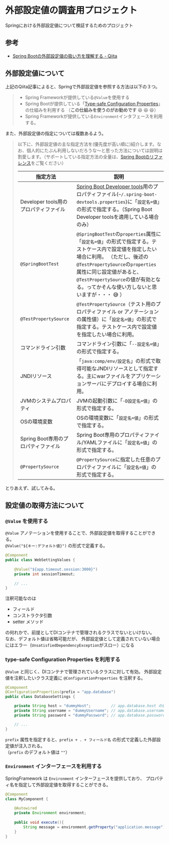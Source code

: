 # 外部設定値の調査用プロジェクト

Springにおける外部設定値について検証するためのプロジェクト

## 参考

* [Spring Bootの外部設定値の扱い方を理解する - Qiita](https://qiita.com/kazuki43zoo/items/0ce92fce6d6f3b7bf8eb)


## 外部設定値について

上記のQiita記事によると、Springで外部設定値を参照する方法は以下の３つ。


> * Spring Frameworkが提供している`@Value`を使用する
> * Spring Bootが提供している「[Type-safe Configuration Properties](http://docs.spring.io/spring-boot/docs/1.4.1.BUILD-SNAPSHOT/reference/htmlsingle/#boot-features-external-config-typesafe-configuration-properties)」の仕組みを利用する （**この仕組みを使うのがお勧めです** :laughing: :laughing: :laughing:）
> * Spring Frameworkが提供している`Environment`インタフェースを利用する。

また、外部設定値の指定については複数あるよう。

> 以下に、外部設定値の主な指定方法を(優先度が高い順に)紹介します。なお、個人的にたぶん利用しないだろうな〜と思った方法については説明は割愛します。（サポートしている指定方法の全量は、[Spring Bootのリファレンス](http://docs.spring.io/spring-boot/docs/1.4.1.BUILD-SNAPSHOT/reference/htmlsingle/#boot-features-external-config)をご覧ください）
> 
> | 指定方法 | 説明 |
> | --- | --- |
> | Developer tools用のプロパティファイル | [Spring Boot Developer tools](http://docs.spring.io/spring-boot/docs/1.4.1.BUILD-SNAPSHOT/reference/htmlsingle/#using-boot-devtools)用のプロパティファイル(`~/.spring-boot-devtools.properties`)に「`設定名=値`」の形式で指定する。（Spring Boot Developer toolsを適用している場合のみ） |
> | `@SpringBootTest` | `@SpringBootTest`の`properties`属性に「`設定名=値`」の形式で指定する。テストケース内で設定値を指定したい場合に利用。 （ただし、後述の`@TestPropertySource`の`properties`属性に同じ設定値があると、`@TestPropertySource`の値が有効となる。ってかそんな使い方しないと思いますが・・・ :sweat_smile: ） |
> | `@TestPropertySource` | `@TestPropertySource`（テスト用のプロパティファイル or アノテーションの属性値）に「`設定名=値`」の形式で指定する。テストケース内で設定値を指定したい場合に利用。 |
> | コマンドライン引数 | コマンドライン引数に「`--設定名=値`」の形式で指定する。 | |
> | JNDIリソース | 「`java:comp/env/設定名`」の形式で取得可能なJNDIリソースとして指定する。主にwarファイルをアプリケーションサーバにデプロイする場合に利用。| 
> | JVMのシステムプロパティ | JVMの起動引数に「`-D設定名=値`」の形式で指定する。| 
> | OSの環境変数 | OSの環境変数に「`設定名=値`」の形式で指定する。|
> | Spring Boot専用のプロパティファイル | Spring Boot専用のプロパティファイル/YAMLファイルに「`設定名=値`」の形式で指定する。 |
> | `@PropertySource` | `@PropertySource`に指定した任意のプロパティファイルに「`設定名=値`」の形式で指定する。 |

とりあえず、試してみる。

## 設定値の取得方法について

### `@Value` を使用する

`@Value` アノテーションを使用することで、外部設定値を取得することができる。  
`@Value("${キー:デフォルト値}")` の形式で定義する。

```java
@Component
public class WebSettingValues {
    
    @Value("${app.timeout.session:3000}")
    private int sessionTimeout;
    
    // ...
}
```
  
注釈可能なのは

* フィールド
* コンストラクタ引数
* setter メソッド

の何れかで、前提としてDIコンテナで管理されるクラスでないといけない。  
なお、デフォルト値は省略可能だが、
外部設定値として定義されていない場合にはエラー（`UnsatisfiedDependencyException`がスロー）になる


### type-safe Configuration Properties を利用する

`@Value` と同じく、DIコンテナで管理されているクラスに対して有効。
外部設定値を注釈したいクラス定義に `@ConfigurationProperties` を注釈する。

```java
@Component
@ConfigurationProperties(prefix = "app.database")
public class DatabaseSettings {

    private String host = "dummyHost";         // app.database.host の値が注入
    private String username = "dummyUsername"; // app.database.username の値が注入
    private String password = "dummyPassword"; // app.database.password の値が注入

    // ...
}
```

`prefix` 属性を指定すると、`prefix + . + フィールド名` の形式で定義した外部設定値が注入される。  
（`prefix` のデフォルト値は `""`）


### `Environment` インターフェースを利用する

SpringFramework は `Environment` インターフェースを提供しており、
プロパティ名を指定して外部設定値を取得することができる。

```java
@Component
class MyComponent {
    
    @Autowired
    private Environment environment;
    
    public void execute(){
        String message = environment.getProperty("application.message");
    }
}
```